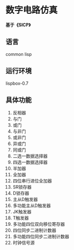 # 数字电路仿真
**基于《SICP》**

## 语言
common lisp

## 运行环境
lispbox-0.7

## 具体功能
1. 反相器  
2. 与门  
3. 或门  
4. 与非门  
5. 或非门  
6. 异或门  
7. 同或门  
8. 二选一数据选择器  
9. 四选一数据选择器  
10. 半加器  
11. 全加器  
12. 四位串行进位全加器  
13. SR锁存器  
14. D锁存器  
15. 主从D触发器  
16. 多功能主从D触发器  
17. JK触发器  
18. T触发器  
19. 多功能四位双向移位寄存器  
20. 四位同步二进制计数器  
21. 多功能四位同步二进制计数器  
22. 时钟信号源  
